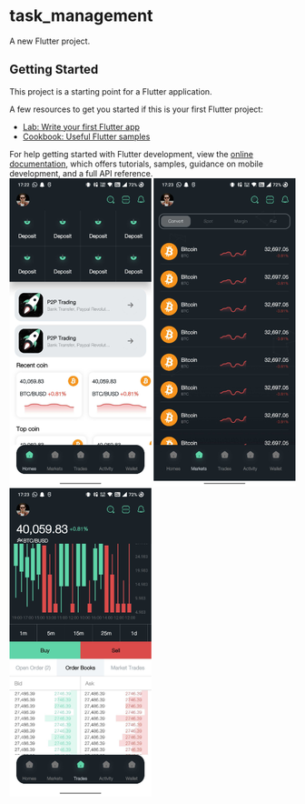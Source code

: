 # task_management

A new Flutter project.

## Getting Started

This project is a starting point for a Flutter application.

A few resources to get you started if this is your first Flutter project:

- [Lab: Write your first Flutter app](https://docs.flutter.dev/get-started/codelab)
- [Cookbook: Useful Flutter samples](https://docs.flutter.dev/cookbook)

For help getting started with Flutter development, view the
[online documentation](https://docs.flutter.dev/), which offers tutorials,
samples, guidance on mobile development, and a full API reference.
<img src="screenshot/Screenshot_2024-07-23-17-22-56-97_1efa7ee536e3ef863798e1f383010123.jpg" width="250"/>
<img src="screenshot/Screenshot_2024-07-23-17-23-01-28_1efa7ee536e3ef863798e1f383010123.jpg" width="250"/>
<img src="screenshot/Screenshot_2024-07-23-17-23-06-17_1efa7ee536e3ef863798e1f383010123.jpg" width="250"/>
